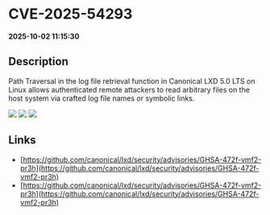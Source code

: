 # CVE-2025-54293

**2025-10-02 11:15:30**

## Description
Path Traversal in the log file retrieval function in Canonical LXD 5.0 LTS on Linux allows authenticated remote attackers to read arbitrary files on the host system via crafted log file names or symbolic links.

![](https://img.shields.io/static/v1?label=Score&message=7.1&color=red)
![](https://img.shields.io/static/v1?label=Severity&message=HIGH&color=red)
![](https://img.shields.io/static/v1?label=CWE&message=Traversal&color=green)

## Links
- [https://github.com/canonical/lxd/security/advisories/GHSA-472f-vmf2-pr3h](https://github.com/canonical/lxd/security/advisories/GHSA-472f-vmf2-pr3h)
- [https://github.com/canonical/lxd/security/advisories/GHSA-472f-vmf2-pr3h](https://github.com/canonical/lxd/security/advisories/GHSA-472f-vmf2-pr3h)
